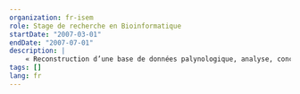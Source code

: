 ```yaml
---
organization: fr-isem
role: Stage de recherche en Bioinformatique
startDate: "2007-03-01"
endDate: "2007-07-01"
description: |
    « Reconstruction d’une base de données palynologique, analyse, conception, implémentation du logiciel PollenNextGen adapté à la manipulation de la base de données » (Directeur de projet : Pr Rachid CHEDDADI)
tags: []
lang: fr
---
```

